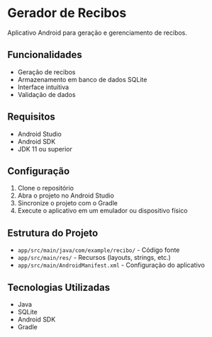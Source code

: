 # Gerador de Recibos

Aplicativo Android para geração e gerenciamento de recibos.

## Funcionalidades

- Geração de recibos
- Armazenamento em banco de dados SQLite
- Interface intuitiva
- Validação de dados

## Requisitos

- Android Studio
- Android SDK
- JDK 11 ou superior

## Configuração

1. Clone o repositório
2. Abra o projeto no Android Studio
3. Sincronize o projeto com o Gradle
4. Execute o aplicativo em um emulador ou dispositivo físico

## Estrutura do Projeto

- `app/src/main/java/com/example/recibo/` - Código fonte
- `app/src/main/res/` - Recursos (layouts, strings, etc.)
- `app/src/main/AndroidManifest.xml` - Configuração do aplicativo

## Tecnologias Utilizadas

- Java
- SQLite
- Android SDK
- Gradle



